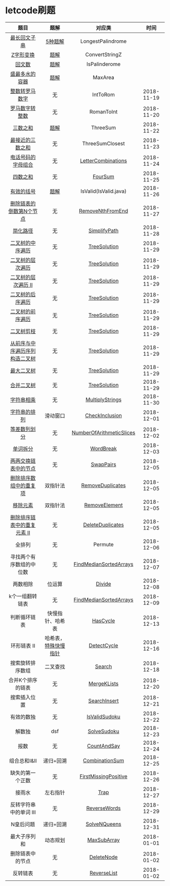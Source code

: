 # letcode刷题

|题目|题解|对应类|时间|
|:---:|:---:|:----:|:---:|
|[最长回文子串](https://leetcode-cn.com/problems/longest-palindromic-substring/description/)|[5种题解](https://leetcode-cn.com/problems/longest-palindromic-substring/solution/)|LongestPalindrome|
|[Z字形变换](https://leetcode-cn.com/problems/zigzag-conversion/description/)|[题解](https://leetcode-cn.com/problems/zigzag-conversion/solution/)|ConvertStringZ|
|[回文数](https://leetcode-cn.com/problems/palindrome-number/description/)|[题解](https://leetcode-cn.com/problems/palindrome-number/solution/)|IsPalinderome|
|[盛最多水的容器](https://leetcode-cn.com/problems/container-with-most-water/description/)|[题解](https://leetcode-cn.com/problems/container-with-most-water/solution/)|MaxArea|
|[整数转罗马数字](https://leetcode-cn.com/submissions/detail/9538760/)|无|IntToRom|2018-11-19|
|[罗马数字转整数](https://leetcode-cn.com/problems/roman-to-integer/description/)|无|RomanToInt|2018-11-20|
|[三数之和](https://leetcode-cn.com/problems/3sum/description/)|[题解](https://blog.csdn.net/MebiuW/article/details/50918450)|ThreeSum|2018-11-22|
|[最接近的三数之和](https://leetcode-cn.com/problems/3sum-closest/description/)|无|ThreeSumClosest|2018-11-23|
|[电话号码的字母组合](https://leetcode-cn.com/problems/letter-combinations-of-a-phone-number/description/)|无|[LetterCombinations](LetterCombinations.java)|2018-11-24|
|[四数之和](https://leetcode-cn.com/problems/4sum/description/)|无|[FourSum](FourSum.java)|2018-11-25|
|[有效的括号](https://leetcode-cn.com/problems/valid-parentheses/description/)|[题解](https://leetcode-cn.com/problems/valid-parentheses/solution/)|IsValid(IsValid.java)|2018-11-26|
|[删除链表的倒数第N个节点](https://leetcode-cn.com/problems/remove-nth-node-from-end-of-list/submissions/1)|无|[RemoveNthFromEnd](/RemoveNthFromEnd.java)|2018-11-27|
|[简化路径](https://leetcode-cn.com/problems/simplify-path/description/)|无|[SimplifyPath](SimplifyPath.java)|2018-11-28|
|[二叉树的中序遍历](https://leetcode-cn.com/problems/binary-tree-inorder-traversal/description/)|无|[TreeSolution](TreeSolution.java)|2018-11-29|
|[二叉树的层次遍历](https://leetcode-cn.com/problems/binary-tree-level-order-traversal/description/)|无|[TreeSolution](TreeSolution.java)|2018-11-29|
|[二叉树的层次遍历 II](https://leetcode-cn.com/problems/binary-tree-level-order-traversal-ii/description/)|无|[TreeSolution](TreeSolution.java)|2018-11-29|
|[二叉树的后序遍历](https://leetcode-cn.com/problems/binary-tree-postorder-traversal/description/)|无|[TreeSolution](TreeSolution.java)|2018-11-29|
|[二叉树的前序遍历](https://leetcode-cn.com/problems/binary-tree-preorder-traversal/description/)|无|[TreeSolution](TreeSolution.java)|2018-11-29|
|[二叉树剪枝](https://leetcode-cn.com/problems/binary-tree-pruning/description/)|无|[TreeSolution](TreeSolution.java)|2018-11-29|
|[从前序与中序遍历序列构造二叉树](https://leetcode-cn.com/problems/construct-binary-tree-from-preorder-and-inorder-traversal/description/)|无|[TreeSolution](TreeSolution.java)|2018-11-29|
|[最大二叉树](https://leetcode-cn.com/problems/maximum-binary-tree/description/)|无|[TreeSolution](TreeSolution.java)|2018-11-29|
|[合并二叉树](https://leetcode-cn.com/problems/merge-two-binary-trees/description/)|无|[TreeSolution](TreeSolution.java)|2018-11-29|
|[字符串相乘](https://leetcode-cn.com/problems/multiply-strings/description/)|无|[MultiplyStrings](MultiplyStrings.java)|2018-11-30|
|[字符串的排列](https://leetcode-cn.com/problems/permutation-in-string/description/)|滑动窗口|[CheckInclusion](CheckInclusion.java)|2018-12-01|
|[等差数列划分](https://leetcode-cn.com/problems/arithmetic-slices/description/)|无|[NumberOfArithmeticSlices](NumberOfArithmeticSlices.java)|2018-12-02|
|[单词拆分](https://leetcode-cn.com/problems/word-break/description/)|无|[WordBreak](WordBreak.java)|2018-12-03|
|[两两交换链表中的节点](https://leetcode-cn.com/problems/swap-nodes-in-pairs/description/)|无|[SwapPairs](SwapPairs.java)|2018-12-05|
|[删除排序数组中的重复项](https://leetcode-cn.com/problems/remove-duplicates-from-sorted-array/description/)|双指针法|[RemoveDuplicates](RemoveDuplicates.java)|2018-12-05|
|[移除元素](https://leetcode-cn.com/problems/remove-element/description/)|双指针法|[RemoveElement](RemoveElement.java)|2018-12-05|
|[删除排序链表中的重复元素 II](https://leetcode-cn.com/problems/remove-duplicates-from-sorted-list-ii/description/)|无|[DeleteDuplicates](DeleteDuplicates.java)|2018-12-05|
|全排列|无|Permute|2018-12-06|
|寻找两个有序数组的中位数|无|[FindMedianSortedArrays](FindMedianSortedArrays.java)|2018-12-07|
|两数相除|位运算|[Divide](Divide.java)|2018-12-08|
|k个一组翻转链表|无|[FindMedianSortedArrays](FindMedianSortedArrays.java)|2018-12-09|
|判断循环链表|快慢指针、哈希表|[HasCycle](HasCycle.java)|2018-12-13|
|环形链表 II|哈希表，[特殊快慢指针](http://www.cnblogs.com/ranranblog/p/5587079.html)|[DetectCycle](DetectCycle.java)|2018-12-16|
|搜索旋转排序数组|二叉查找|[Search](Search.java)|2018-12-18|
|合并K个排序的链表|无|[MergeKLists](MergeKLists.java)|2018-12-20|
|搜索插入位置|无|[SearchInsert](SearchInsert.java)|2018-12-21|
|有效的数独|无|[IsValidSudoku](IsValidSudoku.java)|2018-12-22|
|解数独|dsf|[SolveSudoku](SolveSudoku.java)|2018-12-23|
|报数|无|[CountAndSay](CountAndSay.java)|2018-12-24|
|组合总和I&II|递归+回溯|[CombinationSum](CombinationSum.java)|2018-12-25|
|缺失的第一个正数|无|[FirstMissingPositive](FirstMissingPositive.java)|2018-12-26|
|接雨水|左右指针|[Trap](Trap.java)|2018-12-27|
|反转字符串中的单词 III|无|[ReverseWords](ReverseWords.java)|2018-12-29|
|N皇后问题|递归+回溯|[SolveNQueens](SolveNQueens.java)|2018-12-31|
|最大子序列和|动态规划|[MaxSubArray](MaxSubArray.java)|2018-01-01|
|删除链表中的节点|无|[DeleteNode](DeleteNode.java)|2018-01-02|
|反转链表|无|[ReverseList](ReverseList.java)|2018-01-02|